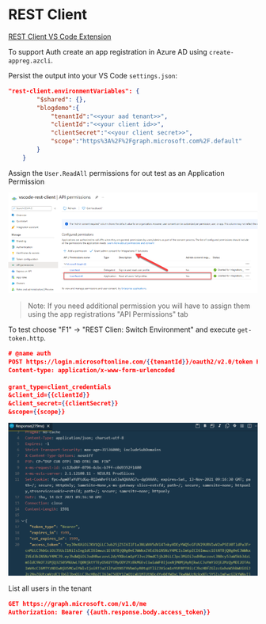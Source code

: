 # REST Client

[REST Client VS Code Extension](https://marketplace.visualstudio.com/items?itemName=humao.rest-client)

To support Auth create an app registration in Azure AD using `create-appreg.azcli`.

Persist the output into your VS Code `settings.json`:

```json
"rest-client.environmentVariables": {
        "$shared": {},
        "blogdemo":{
            "tenantId":"<<your aad tenant>>",
            "clientId":"<<your client id>>",
            "clientSecret":"<<your client secret>>",
            "scope":"https%3A%2F%2Fgraph.microsoft.com%2F.default"
        }     
    }
```

Assign the `User.ReadAll` permissions for out test as an Application Permission

![scope.png](_images/scope.png)


>Note: If you need additional permission you will have to assign them using the app registrations "API Permissions" tab

To test choose "F1" -> "REST Clien: Switch Environment" and execute `get-token.http`. 

```json
# @name auth
POST https://login.microsoftonline.com/{{tenantId}}/oauth2/v2.0/token HTTP/1.1
Content-type: application/x-www-form-urlencoded

grant_type=client_credentials
&client_id={{clientId}}
&client_secret={{clientSecret}}
&scope={{scope}}
```

![rest-client.png](_images/rest-client.png)

List all users in the tenant

```json
GET https://graph.microsoft.com/v1.0/me
Authorization: Bearer {{auth.response.body.access_token}}
```
